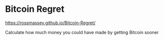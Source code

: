 # Bitcoin Regret
https://rossmassey.github.io/Bitcoin-Regret/

Calculate how much money you could have made by getting Bitcoin sooner
